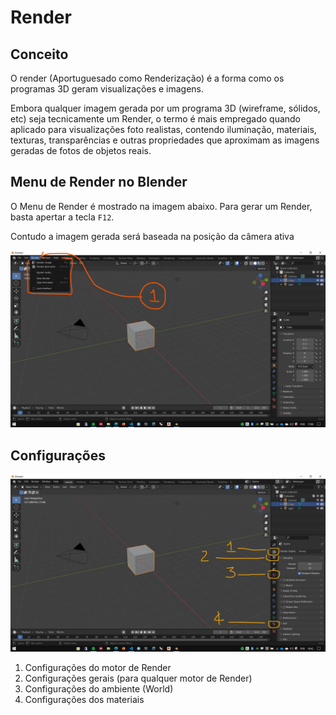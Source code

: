 # Render

## Conceito

O render (Aportuguesado como Renderização) é a forma como os programas 3D geram visualizações e imagens.

Embora qualquer imagem gerada por um programa 3D (wireframe, sólidos, etc) seja tecnicamente um Render, o termo é mais empregado quando aplicado para visualizações foto realistas, contendo iluminação, materiais, texturas, transparências e outras propriedades que aproximam as imagens geradas de fotos de objetos reais.

## Menu de Render no Blender

O Menu de Render é mostrado na imagem abaixo. Para gerar um Render, basta apertar a tecla ``F12``. 

Contudo a imagem gerada será baseada na posição da câmera ativa

![img](./render_menu.jpg)

## Configurações

![img](./render_config.jpg)

1. Configurações do motor de Render
2. Configurações gerais (para qualquer motor de Render)
3. Configurações do ambiente (World)
4. Configurações dos materiais

